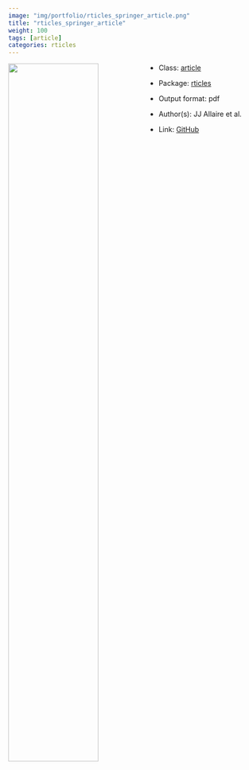 ```yaml
---
image: "img/portfolio/rticles_springer_article.png"
title: "rticles_springer_article"
weight: 100
tags: [article]
categories: rticles
---
```




<!--more-->

<a href="../../img/portfolio/rticles_springer_article.png"><img class = "jf-image-shadow" src="../../img/portfolio/rticles_springer_article.png" style="display: block; margin: auto;" width="60%"  align="left"></a>

- Class: [article](../../tags/article)
- Package: [rticles](rticles)
- Output format: pdf

- Author(s): JJ Allaire et al.
- Link: [GitHub](https://github.com/rstudio/rticles)


